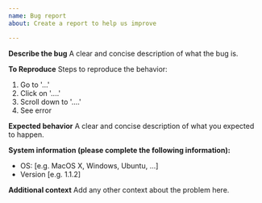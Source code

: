 ```yaml
---
name: Bug report
about: Create a report to help us improve

---
```


**Describe the bug**
A clear and concise description of what the bug is.

**To Reproduce**
Steps to reproduce the behavior:
1. Go to '...'
2. Click on '....'
3. Scroll down to '....'
4. See error

**Expected behavior**
A clear and concise description of what you expected to happen.

**System information (please complete the following information):**
 - OS: [e.g. MacOS X, Windows, Ubuntu, ...]
 - Version [e.g. 1.1.2]

**Additional context**
Add any other context about the problem here.
